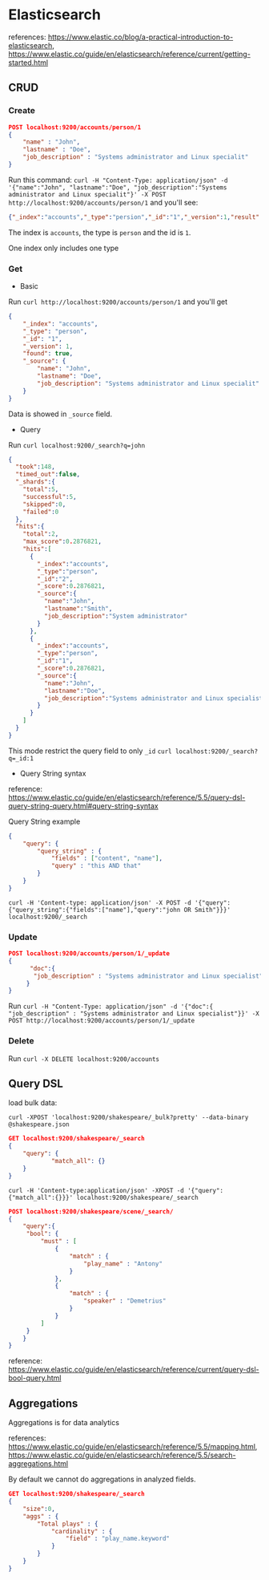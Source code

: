 # Elasticsearch

references: https://www.elastic.co/blog/a-practical-introduction-to-elasticsearch, https://www.elastic.co/guide/en/elasticsearch/reference/current/getting-started.html

## CRUD

### Create

```json
POST localhost:9200/accounts/person/1
{
    "name" : "John",
    "lastname" : "Doe",
    "job_description" : "Systems administrator and Linux specialit"
}
```

Run this command: `curl -H "Content-Type: application/json" -d '{"name":"John", "lastname":"Doe", "job_description":"Systems administrator and Linux specialit"}' -X POST http://localhost:9200/accounts/person/1` and you'll see:

```json
{"_index":"accounts","_type":"persion","_id":"1","_version":1,"result":"created","_shards":{"total":2,"successful":1,"failed":0},"_seq_no":0,"_primary_term":1}
```

The index is `accounts`, the type is `person` and the id is `1`.

One index only includes one type

### Get

- Basic

Run `curl http://localhost:9200/accounts/person/1` and you'll get

```json
{
    "_index": "accounts",
    "_type": "person",
    "_id": "1",
    "_version": 1,
    "found": true,
    "_source": {
        "name": "John",
        "lastname": "Doe",
        "job_description": "Systems administrator and Linux specialit"
    }
}
```

Data is showed in `_source` field.

- Query

Run `curl localhost:9200/_search?q=john`

```json
{
  "took":148,
  "timed_out":false,
  "_shards":{
    "total":5,
    "successful":5,
    "skipped":0,
    "failed":0
  },
  "hits":{
    "total":2,
    "max_score":0.2876821,
    "hits":[
      {
        "_index":"accounts",
        "_type":"person",
        "_id":"2",
        "_score":0.2876821,
        "_source":{
          "name":"John",
          "lastname":"Smith",
          "job_description":"System administrator"
        }
      },
      {
        "_index":"accounts",
        "_type":"person",
        "_id":"1",
        "_score":0.2876821,
        "_source":{
          "name":"John",
          "lastname":"Doe",
          "job_description":"Systems administrator and Linux specialist"
        }
      }
    ]
  }
}
```

This mode restrict the query field to only `_id`
`curl localhost:9200/_search?q=_id:1`

- Query String syntax

reference: https://www.elastic.co/guide/en/elasticsearch/reference/5.5/query-dsl-query-string-query.html#query-string-syntax

Query String example

```json
{
    "query": {
        "query_string" : {
            "fields" : ["content", "name"],
            "query" : "this AND that"
        }
    }
}
```

`curl -H 'Content-type: application/json' -X POST -d '{"query":{"query_string":{"fields":["name"],"query":"john OR Smith"}}}' localhost:9200/_search`

### Update

```json
POST localhost:9200/accounts/person/1/_update
{
      "doc":{
       "job_description" : "Systems administrator and Linux specialist"
     }
}
```

Run `curl -H "Content-Type: application/json" -d '{"doc":{ "job_description" : "Systems administrator and Linux specialist"}}' -X POST http://localhost:9200/accounts/person/1/_update`


### Delete

Run `curl -X DELETE localhost:9200/accounts`


## Query DSL

load bulk data:
```
curl -XPOST 'localhost:9200/shakespeare/_bulk?pretty' --data-binary @shakespeare.json
```


```json
GET localhost:9200/shakespeare/_search
{
    "query": {
            "match_all": {}
    }
}
```

`curl -H 'Content-type:application/json' -XPOST -d '{"query":{"match_all":{}}}' localhost:9200/shakespeare/_search`

```json
POST localhost:9200/shakespeare/scene/_search/
{
    "query":{
     "bool": {
         "must" : [
             {
                 "match" : {
                     "play_name" : "Antony"
                 }
             },
             {
                 "match" : {
                     "speaker" : "Demetrius"
                 }
             }
         ]
     }
    }
}
```

reference: https://www.elastic.co/guide/en/elasticsearch/reference/current/query-dsl-bool-query.html


## Aggregations

Aggregations is for data analytics

references: https://www.elastic.co/guide/en/elasticsearch/reference/5.5/mapping.html, https://www.elastic.co/guide/en/elasticsearch/reference/5.5/search-aggregations.html

By default we cannot do aggregations in analyzed fields.

```json
GET localhost:9200/shakespeare/_search
{
    "size":0,
    "aggs" : {
        "Total plays" : {
            "cardinality" : {
                "field" : "play_name.keyword"
            }
        }
    }
}
```
